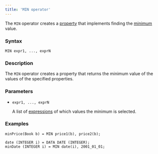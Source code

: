 ```yaml
---
title: 'MIN operator'
---
```


The `MIN` operator creates a [property](Properties.md) that implements finding the [minimum](Extremum_MAX_MIN.md) value.

### Syntax 

    MIN expr1, ..., exprN

### Description

The `MIN` operator creates a property that returns the minimum value of the values of the specified properties.

### Parameters

- `expr1, ..., exprN`

    A list of [expressions](Expression.md) of which values the minimum is selected.

### Examples

```lsf
minPrice(Book b) = MIN price1(b), price2(b);

date (INTEGER i) = DATA DATE (INTEGER);
minDate (INTEGER i) = MIN date(i), 2001_01_01;
```
